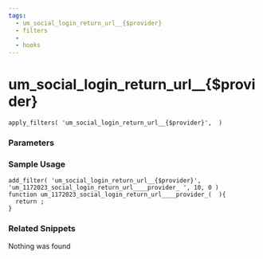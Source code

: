 ```yaml
---
tags: 
  - um_social_login_return_url__{$provider}
  - filters
  - 
  - hooks
---
```

# um\_social\_login\_return\_url\_\_{$provider}

``` php:no-line-numbers
apply_filters( 'um_social_login_return_url__{$provider}',  )
```
<div class='hook-sep'></div>

### Parameters

<div class='hook-sep'></div>



### Sample Usage

``` php:no-line-numbers
add_filter( 'um_social_login_return_url__{$provider}', 'um_1172023_social_login_return_url____provider_ ', 10, 0 )
function um_1172023_social_login_return_url____provider_(  ){
  return ;
}
```
<div class='hook-sep'></div>



### Related Snippets

Nothing was found

